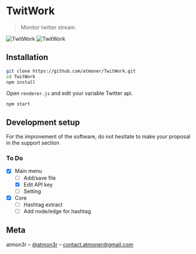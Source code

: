 # TwitWork
> Monitor twitter stream.

![TwitWork](https://s5.gifyu.com/images/ezgif-6-24a9642e1e53.gif)
![TwitWork](https://i.imgur.com/uyNHILq.jpg)

## Installation

```sh
git clone https://github.com/atmoner/TwitWork.git
cd TwitWork
npm install
```
Open `renderer.js` and edit your variable Twitter api.
```
npm start
```
## Development setup
  
For the improvement of the software, do not hesitate to make your proposal in the support section 

### To Do ###  
 - [x] Main menu
 	 - [ ] Add/save file
	 - [x] Edit API key
   - [ ] Setting
 - [x] Core
	 - [ ] Hashtag extract
	 - [ ] Add node/edge for hashtag
 
## Meta

atmon3r – [@atmon3r](https://twitter.com/atmon3r) – contact.atmoner@gmail.com  
